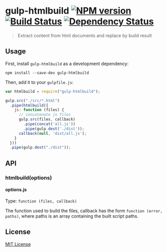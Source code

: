 # gulp-htmlbuild [![NPM version][npm-image]][npm-url] [![Build Status][travis-image]][travis-url] [![Dependency Status][depstat-image]][depstat-url]

> Extract content from html documents and replace by build result

## Usage

First, install `gulp-htmlbuild` as a development dependency:

```shell
npm install --save-dev gulp-htmlbuild
```

Then, add it to your `gulpfile.js`:

```javascript
var htmlbuild = require("gulp-htmlbuild");

gulp.src("./src/*.html")
  .pipe(htmlbuild({
    js: function (files) {
      // concatenate js files
      gulp.src(files, callback)
        .pipe(concat('all.js'))
        .pipe(gulp.dest('./dist'));
      callback(null, 'dist/all.js');
    }
  }))
  .pipe(gulp.dest("./dist"));
```

## API

### htmlbuild(options)

#### options.js
Type: `function (files, callback)`

The function used to build the files, callback has the form `function (error, paths)`, where paths is an array containing the built script paths.


## License

[MIT License](http://en.wikipedia.org/wiki/MIT_License)

[npm-url]: https://npmjs.org/package/gulp-htmlbuild
[npm-image]: https://badge.fury.io/js/gulp-htmlbuild.png

[travis-url]: http://travis-ci.org/Janpot/gulp-htmlbuild
[travis-image]: https://secure.travis-ci.org/Janpot/gulp-htmlbuild.png?branch=master

[depstat-url]: https://david-dm.org/Janpot/gulp-htmlbuild
[depstat-image]: https://david-dm.org/Janpot/gulp-htmlbuild.png?theme=shields.io
